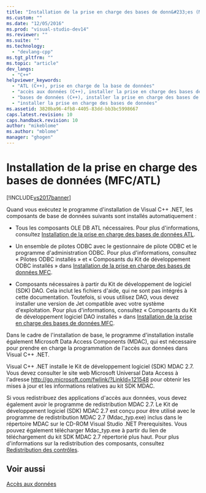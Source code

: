 ```yaml
---
title: "Installation de la prise en charge des bases de donn&#233;es (MFC/ATL) | Microsoft Docs"
ms.custom: ""
ms.date: "12/05/2016"
ms.prod: "visual-studio-dev14"
ms.reviewer: ""
ms.suite: ""
ms.technology: 
  - "devlang-cpp"
ms.tgt_pltfrm: ""
ms.topic: "article"
dev_langs: 
  - "C++"
helpviewer_keywords: 
  - "ATL (C++), prise en charge de la base de données"
  - "accès aux données (C++), installer la prise en charge des bases de données"
  - "bases de données (C++), installer la prise en charge des bases de données"
  - "installer la prise en charge des bases de données"
ms.assetid: 3820ba96-4fb8-4405-83dd-bb3bc5998667
caps.latest.revision: 10
caps.handback.revision: 10
author: "mikeblome"
ms.author: "mblome"
manager: "ghogen"
---
```

# Installation de la prise en charge des bases de donn&#233;es (MFC/ATL)
[!INCLUDE[vs2017banner](../assembler/inline/includes/vs2017banner.md)]

Quand vous exécutez le programme d'installation de Visual C\+\+ .NET, les composants de base de données suivants sont installés automatiquement :  
  
-   Tous les composants OLE DB ATL nécessaires.  Pour plus d'informations, consultez [Installation de la prise en charge des bases de données ATL](../data/installing-atl-database-support.md).  
  
-   Un ensemble de pilotes ODBC avec le gestionnaire de pilote ODBC et le programme d'administration ODBC.  Pour plus d'informations, consultez « Pilotes ODBC installés » et « Composants du Kit de développement ODBC installés » dans [Installation de la prise en charge des bases de données MFC](../data/installing-mfc-database-support.md).  
  
-   Composants nécessaires à partir du Kit de développement de logiciel \(SDK\) DAO.  Cela inclut les fichiers d'aide, qui ne sont pas intégrés à cette documentation.  Toutefois, si vous utilisez DAO, vous devez installer une version de Jet compatible avec votre système d'exploitation.  Pour plus d'informations, consultez « Composants du Kit de développement logiciel DAO installés » dans [Installation de la prise en charge des bases de données MFC](../data/installing-mfc-database-support.md).  
  
 Dans le cadre de l'installation de base, le programme d'installation installe également Microsoft Data Access Components \(MDAC\), qui est nécessaire pour prendre en charge la programmation de l'accès aux données dans Visual C\+\+ .NET.  
  
 Visual C\+\+ .NET installe le Kit de développement logiciel \(SDK\) MDAC 2.7.  Vous devez consulter le site web Microsoft Universal Data Access à l'adresse [http:\/\/go.microsoft.com\/fwlink\/?LinkId\=121548](http://go.microsoft.com/fwlink/?LinkId=121548) pour obtenir les mises à jour et les informations relatives au kit SDK MDAC.  
  
 Si vous redistribuez des applications d'accès aux données, vous devez également avoir le programme de redistribution MDAC 2.7.  Le Kit de développement logiciel \(SDK\) MDAC 2.7 est conçu pour être utilisé avec le programme de redistribution MDAC 2.7 \(Mdac\_typ.exe\) inclus dans le répertoire MDAC sur le CD\-ROM Visual Studio .NET Prerequisites.  Vous pouvez également télécharger Mdac\_typ.exe à partir du lien de téléchargement du kit SDK MDAC 2.7 répertorié plus haut.  Pour plus d'informations sur la redistribution des composants, consultez [Redistribution des contrôles](../data/ado-rdo/redistributing-controls.md).  
  
## Voir aussi  
 [Accès aux données](../Topic/Data%20Access%20in%20Visual%20C++.md)